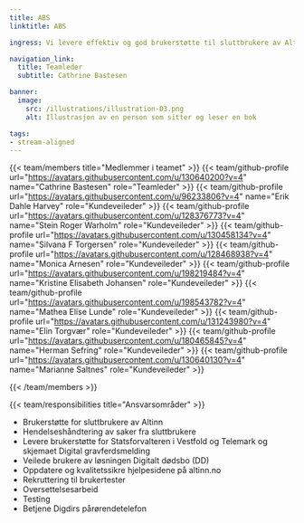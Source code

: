 ```yaml
---
title: ABS
linktitle: ABS

ingress: Vi levere effektiv og god brukerstøtte til sluttbrukere av Altinn.

navigation_link:
  title: Teamleder
  subtitle: Cathrine Bastesen

banner:
  image:
    src: /illustrations/illustration-03.png
    alt: Illustrasjon av en person som sitter og leser en bok

tags:
- stream-aligned
---
```


{{< team/members title="Medlemmer i teamet" >}}
{{< team/github-profile url="https://avatars.githubusercontent.com/u/130640200?v=4" name="Cathrine Bastesen" role="Teamleder" >}}
{{< team/github-profile url="https://avatars.githubusercontent.com/u/96233806?v=4" name="Erik Dahle Harvey" role="Kundeveileder" >}}
{{< team/github-profile url="https://avatars.githubusercontent.com/u/128376773?v=4" name="Stein Roger Warholm" role="Kundeveileder" >}}
{{< team/github-profile url="https://avatars.githubusercontent.com/u/130458134?v=4" name="Silvana F Torgersen" role="Kundeveileder" >}}
{{< team/github-profile url="https://avatars.githubusercontent.com/u/128468938?v=4" name="Monica Arnesen" role="Kundeveileder" >}}
{{< team/github-profile url="https://avatars.githubusercontent.com/u/198219484?v=4" name="Kristine Elisabeth Johansen" role="Kundeveileder" >}}
{{< team/github-profile url="https://avatars.githubusercontent.com/u/198543782?v=4" name="Mathea Elise Lunde" role="Kundeveileder" >}}
{{< team/github-profile url="https://avatars.githubusercontent.com/u/131243980?v=4" name="Elin Torgvær" role="Kundeveileder" >}}
{{< team/github-profile url="https://avatars.githubusercontent.com/u/180465845?v=4" name="Herman Sefring" role="Kundeveileder" >}}
{{< team/github-profile url="https://avatars.githubusercontent.com/u/130640130?v=4" name="Marianne Saltnes" role="Kundeveileder" >}}


{{< /team/members >}}

{{< team/responsibilities title="Ansvarsområder" >}}

- Brukerstøtte for sluttbrukere av Altinn
- Hendelseshåndtering av saker fra sluttbrukere
- Levere brukerstøtte for Statsforvalteren i Vestfold og Telemark og skjemaet Digital gravferdsmelding
- Veilede brukere av løsningen Digitalt dødsbo (DD)
- Oppdatere og kvalitetssikre hjelpesidene på altinn.no
- Rekruttering til brukertester
- Oversettelsesarbeid
- Testing
- Betjene Digdirs pårørendetelefon
